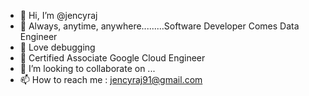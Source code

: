 - 👋 Hi, I’m @jencyraj
- 👀 Always, anytime, anywhere.........Software Developer Comes Data Engineer
- 💞️ Love debugging
- 🌱 Certified Associate Google Cloud Engineer 
- 💞️ I’m looking to collaborate on ...
- 📫 How to reach me  : jencyraj91@gmail.com

<!---
jencyraj/jencyraj is a ✨ special ✨ repository because its `README.md` (this file) appears on your GitHub profile.
You can click the Preview link to take a look at your changes.
--->

